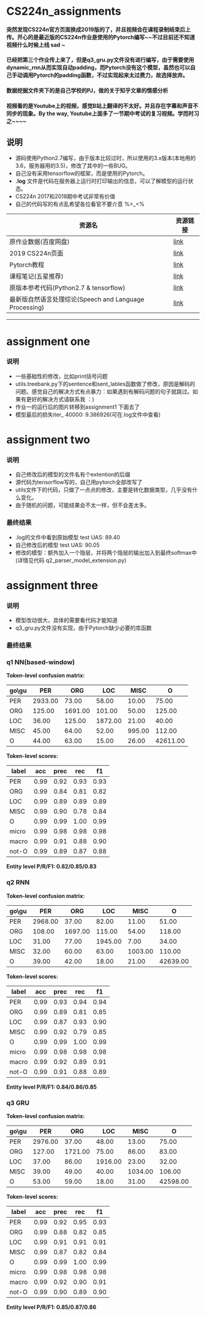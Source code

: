 ﻿# CS224n_assignments
#### 突然发现CS224n官方页面换成2019版的了，并且视频会在课程录制结束后上传。开心的是最近版的CS224n作业是使用的Pytorch编写~~不过目前还不知道视频什么时候上线 sad ~

#### 已经把第三个作业传上来了，但是q3_gru.py文件没有进行编写，由于需要使用dynamic_rnn从而实现自动padding，而Pytorch没有这个模型，虽然也可以自己手动调用Pytorch的padding函数，不过实现起来太过费力，故选择放弃。

#### 数据挖掘文件夹下的是自己学校的PJ，做的关于知乎文章的情感分析

#### 视频看的是Youtube上的视频，感觉B站上翻译的不太好。并且存在字幕和声音不同步的现象。By the way, Youtube上面多了一节期中考试的复习视频。学而时习之~~~~
## 说明
- 源码使用Python2.7编写，由于版本比较过时，所以使用的3.x版本(本地用的3.6，服务器用的3.5)，修改了其中的一些BUG。
- 自己没有采用tensorflow的框架，而是使用的Pytorch。
- **.log** 文件是代码在服务器上运行时打印输出的信息，可以了解模型的运行状态。
- CS224n 2017和2018期中考试非常有价值
- 自己的代码写的有点乱希望各位看官不要介意 %>_<%

资源名 | 资源链接
---|---
原作业数据(百度网盘) | [link](https://pan.baidu.com/s/17ripXND-xSzzP4vgppseig)
2019 CS224n页面 | [link](http://web.stanford.edu/class/cs224n/)
Pytorch教程 | [link](https://github.com/chenyuntc/pytorch-book)
课程笔记(五星推荐) | [link](https://github.com/stanfordnlp/cs224n-winter17-notes)
原版本参考代码(Python2.7 & tensorflow) | [link](https://github.com/hankcs/CS224n)
最新版自然语言处理综论(Speech and Language Processing)| [link](http://web.stanford.edu/~jurafsky/slp3/)
---


# assignment one

### 说明
- 一些基础性的修改，比如print括号问题
- utils.treebank.py下的sentence和sent_lables函数做了修改，原因是解码的问题。感觉自己的解决方式有点暴力：如果遇到有解码问题的句子就跳过。如果有更好的解决方式请联系我 ：)
- 作业一的运行后的图片转移到assignment1 下面去了
- 模型最后的损失iter_ 40000: 9.386926(可在.log文件中查看)

# assignment two
### 说明
- 自己修改后的模型的文件名有个extention的后缀
- 源代码为tensorflow写的，自己用pytorch全部改写了
- utils文件下的代码，只做了一点点的修改，主要是转化数据类型，几乎没有什么变化。
- 由于随机的问题，可能结果会不太一样，但不会差太多。

### 最终结果
- .log的文件中看到原始模型 test UAS: 89.40  
- 自己修改后的模型 test UAS: 90.05
- 修改的模型：额外加入一个隐层，并将两个隐层的输出加入到最终softmax中(详情见代码 q2_parser_model_extension.py)

# assignment three
### 说明
- 模型改动很大，具体的需要看代码才能知道
- q3_gru.py文件没有实现，由于Pytorch缺少必要的库函数

### 最终结果
### q1 NN(based-window)
**Token-level confusion matrix:**  

go\gu   |	PER     |	ORG     |	LOC    | 	MISC    |	O   
---|---|---|---|---|---|  
PER   |  	2933.00 |	73.00   |	58.00   |	10.00   |	75.00   
ORG    | 	125.00  |	1691.00 |	101.00  |	50.00   |	125.00  
LOC    | 	36.00   |	125.00  |	1872.00 |	21.00   |	40.00   
MISC   | 	45.00   |	64.00   |	52.00   |	995.00  |	112.00  
O      | 	44.00   |	63.00   |	15.00   |	26.00   |	42611.00  

**Token-level scores:**  

label|	acc  |	prec |	rec  |	f1  
---|---|---|---|---|  
PER  |	0.99 |	0.92 |	0.93 |	0.93 
ORG  |	0.99 |	0.84 |	0.81 |	0.82 
LOC  |	0.99 |	0.89 |	0.89 |	0.89 
MISC |	0.99 |	0.90 |	0.78 |	0.84 
O    |	0.99 |	0.99 |	1.00 |	0.99 
micro|	0.99 |	0.98 |	0.98 |	0.98 
macro|	0.99 |	0.91 |	0.88 |	0.90 
not-O|	0.99 |	0.89 |	0.87 |	0.88 

**Entity level P/R/F1: 0.82/0.85/0.83**  

### q2  RNN
**Token-level confusion matrix:**  

go\gu   |	PER     |	ORG     |	LOC    | 	MISC    |	O   
---|---|---|---|---|---|  
PER   |  	2968.00 |	37.00   |	82.00   |	11.00   |	51.00   
ORG    | 	108.00  |	1697.00 |	115.00  |	54.00   |	118.00  
LOC    | 	31.00   |	77.00  |	1945.00 |	7.00   |	34.00   
MISC   | 	32.00   |	60.00   |	63.00   |	1003.00  |	110.00  
O      | 	39.00   |	42.00   |	18.00   |	21.00   |	42639.00  


**Token-level scores:**  

label|	acc  |	prec |	rec  |	f1   
---|---|---|---|---|  
PER  |	0.99 |	0.93 |	0.94 |	0.94   
ORG  |	0.99 |	0.89 |	0.81 |	0.85   
LOC  |	0.99 |	0.87 |	0.93 |	0.90   
MISC |	0.99 |	0.92 |	0.79 |	0.85   
O    |	0.99 |	0.99 |	1.00 |	0.99   
micro|	0.99 |	0.98 |	0.98 |	0.98   
macro|	0.99 |	0.92 |	0.89 |	0.91   
not-O|	0.99 |	0.91 |	0.88 |	0.89   

**Entity level P/R/F1: 0.84/0.86/0.85**  

### q3  GRU

**Token-level confusion matrix:**  

go\gu   |	PER     |	ORG     |	LOC     |	MISC    |	O   
---|---|---|---|---|---|  
PER     |	2976.00 |	37.00   |	48.00   |	13.00   |	75.00   
ORG     |	127.00  |	1721.00 |	75.00   |	86.00   |	83.00   
LOC     |	37.00   |	86.00   |	1916.00 |	23.00   |	32.00   
MISC    |	39.00   |	49.00   |	40.00   |	1034.00 |	106.00  
O       |	53.00   |	59.00   |	18.00   |	31.00   |	42598.00  



**Token-level scores:**  

label|	acc  |	prec |	rec  |	f1   
---|---|---|---|---|  
PER  |	0.99 |	0.92 |	0.95 |	0.93  
ORG  |	0.99 |	0.88 |	0.82 |	0.85  
LOC  |	0.99 |	0.91 |	0.91 |	0.91  
MISC |	0.99 |	0.87 |	0.82 |	0.84  
O    |	0.99 |	0.99 |	1.00 |	0.99  
micro|	0.99 |	0.98 |	0.98 |	0.98  
macro|	0.99 |	0.92 |	0.90 |	0.91  
not-O|	0.99 |	0.90 |	0.89 |	0.90   
**Entity level P/R/F1: 0.85/0.87/0.86**  